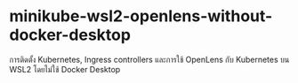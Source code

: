# minikube-wsl2-openlens-without-docker-desktop
การติดตั้ง Kubernetes, Ingress controllers และการใช้ OpenLens กับ Kubernetes บน WSL2 โดยไม่ใช้ Docker Desktop
